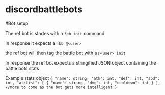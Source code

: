 # discordbattlebots

#Bot setup

The ref bot is startes with a `!bb init` command.

In response it expects a `!bb @<user>`

the ref bot will then tag the battle bot with a `@<user> init`

In response the ref bot expects a stringified JSON object containing the battle bots stats

Example stats object
`{ "name": string, "atk": int, "def": int, "spd": int, "atkList": [ { "name": string, "dmg": int, "cooldown": int } ], //more to come as the bot gets more intelligent }`
